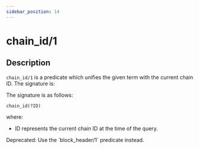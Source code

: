 ```yaml
---
sidebar_position: 14
---
```

[//]: # (This file is auto-generated. Please do not modify it yourself.)

# chain_id/1

## Description

`chain_id/1` is a predicate which unifies the given term with the current chain ID. The signature is:

The signature is as follows:

```text
chain_id(?ID)
```

where:

- ID represents the current chain ID at the time of the query.

Deprecated: Use the \`block\_header/1\` predicate instead.
